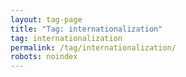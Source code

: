 ```yaml
---
layout: tag-page
title: "Tag: internationalization"
tag: internationalization
permalink: /tag/internationalization/
robots: noindex
---
```

